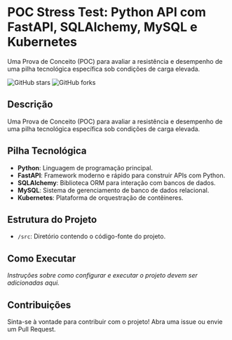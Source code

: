# POC Stress Test: Python API com FastAPI, SQLAlchemy, MySQL e Kubernetes

Uma Prova de Conceito (POC) para avaliar a resistência e desempenho de uma pilha tecnológica específica sob condições de carga elevada.

![GitHub stars](https://img.shields.io/github/stars/govinda777/poc-stress-test--python-api-fastapi-sqlalchemy-mysql-kubernetes)
![GitHub forks](https://img.shields.io/github/forks/govinda777/poc-stress-test--python-api-fastapi-sqlalchemy-mysql-kubernetes)

## Descrição

Uma Prova de Conceito (POC) para avaliar a resistência e desempenho de uma pilha tecnológica específica sob condições de carga elevada.

## Pilha Tecnológica

- **Python**: Linguagem de programação principal.
- **FastAPI**: Framework moderno e rápido para construir APIs com Python.
- **SQLAlchemy**: Biblioteca ORM para interação com bancos de dados.
- **MySQL**: Sistema de gerenciamento de banco de dados relacional.
- **Kubernetes**: Plataforma de orquestração de contêineres.

## Estrutura do Projeto

- `/src`: Diretório contendo o código-fonte do projeto.

## Como Executar

*Instruções sobre como configurar e executar o projeto devem ser adicionadas aqui.*

## Contribuições

Sinta-se à vontade para contribuir com o projeto! Abra uma issue ou envie um Pull Request.
